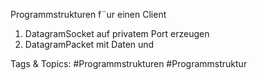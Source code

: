 Programmstrukturen
f¨ur einen Client
  1. DatagramSocket  auf privatem
     Port erzeugen
  2. DatagramPacket  mit Daten  und

   Tags & Topics:
   #Programmstrukturen
   #Programmstruktur